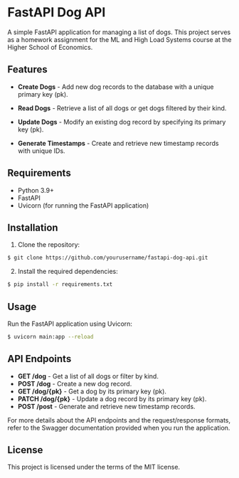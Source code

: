 # FastAPI Dog API
A simple FastAPI application for managing a list of dogs. This project serves as a homework assignment for the ML and High Load Systems course at the Higher School of Economics.


Features
---
* **Create Dogs** - Add new dog records to the database with a unique primary key (pk).

* **Read Dogs** - Retrieve a list of all dogs or get dogs filtered by their kind.

* **Update Dogs** - Modify an existing dog record by specifying its primary key (pk).

* **Generate Timestamps** - Create and retrieve new timestamp records with unique IDs.

Requirements
---

* Python 3.9+
* FastAPI
* Uvicorn (for running the FastAPI application)
  
Installation
----
1. Clone the repository:

```bash
$ git clone https://github.com/yourusername/fastapi-dog-api.git
```
2. Install the required dependencies:

```bash
$ pip install -r requirements.txt
```

Usage
---

Run the FastAPI application using Uvicorn:

```bash
$ uvicorn main:app --reload
```

API Endpoints
---

* **GET /dog** - Get a list of all dogs or filter by kind.
* **POST /dog** - Create a new dog record.
* **GET /dog/{pk}** - Get a dog by its primary key (pk).
* **PATCH /dog/{pk}** - Update a dog record by its primary key (pk).
* **POST /post** - Generate and retrieve new timestamp records.
  
For more details about the API endpoints and the request/response formats, refer to the Swagger documentation provided when you run the application.

License
---
This project is licensed under the terms of the MIT license.
